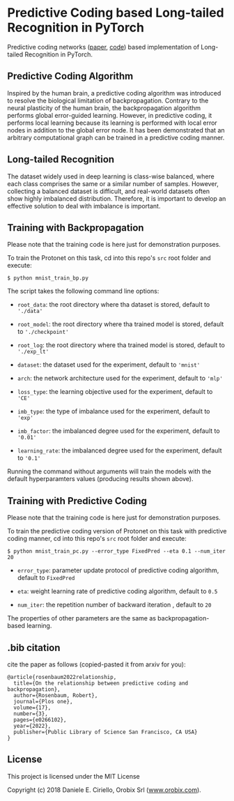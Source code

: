 # Predictive Coding based Long-tailed Recognition in PyTorch

Predictive coding networks ([paper](https://arxiv.org/abs/2106.13082), [code](https://github.com/RobertRosenbaum/Torch2PC)) based implementation of Long-tailed Recognition in PyTorch. 

## Predictive Coding Algorithm

Inspired by the human brain, a predictive coding algorithm was introduced to resolve the biological limitation of backpropagation. Contrary to the neural plasticity of the human brain, the backpropagation algorithm performs global error-guided learning. However, in predictive coding, it performs local learning because its learning is performed with local error nodes in addition to the global error node. It has been demonstrated that an arbitrary computational graph can be trained in a predictive coding manner.

## Long-tailed Recognition

The dataset widely used in deep learning is class-wise balanced, where each class comprises the same or a similar number of samples. However, collecting a balanced dataset is difficult, and real-world datasets often show highly imbalanced distribution. Therefore, it is important to develop an effective solution to deal with imbalance is important.

## Training with Backpropagation

Please note that the training code is here just for demonstration purposes. 

To train the Protonet on this task, cd into this repo's `src` root folder and execute:

    $ python mnist_train_bp.py

The script takes the following command line options:

- `root_data`: the root directory where tha dataset is stored, default to `'./data'`

- `root_model`: the root directory where tha trained model is stored, default to `'./checkpoint'`

- `root_log`: the root directory where tha trained model is stored, default to `'./exp_lt'`

- `dataset`: the dataset used for the experiment, default to `'mnist'`

- `arch`: the network architecture used for the experiment, default to `'mlp'`

- `loss_type`: the learning objective used for the experiment, default to `'CE'`

- `imb_type`: the type of imbalance used for the experiment, default to `'exp'`

- `imb_factor`: the imbalanced degree used for the experiment, default to `'0.01'`

- `learning_rate`: the imbalanced degree used for the experiment, default to `'0.1'`

Running the command without arguments will train the models with the default hyperparamters values (producing results shown above).



## Training with Predictive Coding

Please note that the training code is here just for demonstration purposes. 

To train the predictive coding version of Protonet on this task with predictive coding manner, cd into this repo's `src` root folder and execute:

    $ python mnist_train_pc.py --error_type FixedPred --eta 0.1 --num_iter 20

- `error_type`: parameter update protocol of predictive coding algorithm, default to `FixedPred`

- `eta`: weight learning rate of predictive coding algorithm, default to `0.5`

- `num_iter`: the repetition number of backward iteration , default to `20`

The properties of other parameters are the same as backpropagation-based learning.


## .bib citation
cite the paper as follows (copied-pasted it from arxiv for you):
    
    @article{rosenbaum2022relationship,
      title={On the relationship between predictive coding and backpropagation},
      author={Rosenbaum, Robert},
      journal={Plos one},
      volume={17},
      number={3},
      pages={e0266102},
      year={2022},
      publisher={Public Library of Science San Francisco, CA USA}
    }


## License

This project is licensed under the MIT License

Copyright (c) 2018 Daniele E. Ciriello, Orobix Srl (www.orobix.com).